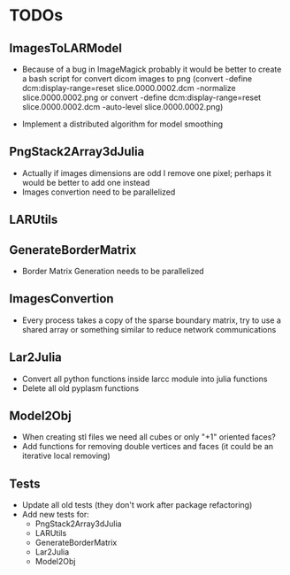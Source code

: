 # TODOs

## ImagesToLARModel

- Because of a bug in ImageMagick probably it would be better to create a bash script for convert dicom images to png (convert -define dcm:display-range=reset slice.0000.0002.dcm -normalize slice.0000.0002.png or convert -define dcm:display-range=reset slice.0000.0002.dcm -auto-level slice.0000.0002.png)

- Implement a distributed algorithm for model smoothing

## PngStack2Array3dJulia

- Actually if images dimensions are odd I remove one pixel; perhaps it would be better to add one instead
- Images convertion need to be parallelized

## LARUtils

## GenerateBorderMatrix

- Border Matrix Generation needs to be parallelized

## ImagesConvertion

- Every process takes a copy of the sparse  boundary matrix, try to use a shared array or something similar to reduce network communications

## Lar2Julia

- Convert all python functions inside larcc module into julia functions
- Delete all old pyplasm functions

## Model2Obj

- When creating stl files we need all cubes or only "+1" oriented faces?
- Add functions for removing double vertices and faces (it could be an iterative local removing)

## Tests

- Update all old tests (they don't work after package refactoring)
- Add new tests for:
  - PngStack2Array3dJulia
  - LARUtils
  - GenerateBorderMatrix
  - Lar2Julia
  - Model2Obj
